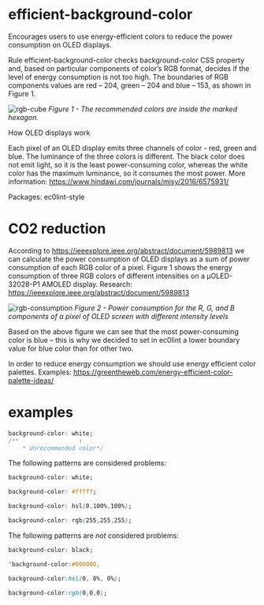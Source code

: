 # efficient-background-color

Encourages users to use energy-efficient colors to reduce the power consumption on OLED displays.

Rule efficient-background-color checks background-color CSS property and, based on particular components of color’s RGB format, decides if the level of energy consumption is not too high. The boundaries of RGB components values are red – 204, green – 204 and blue – 153, as shown in Figure 1.

![rgb-cube](https://github.com/ec0lint/ec0lint-style/blob/main/rgb_cube.png)
_Figure 1 - The recommended colors are inside the marked hexagon._

How OLED displays work

Each pixel of an OLED display emits three channels of color - red, green and blue. The luminance of the three colors is different. The black color does not emit light, so it is the least power-consuming color, whereas the white color has the maximum luminance, so it consumes the most power. More information: https://www.hindawi.com/journals/misy/2016/6575931/

Packages: ec0lint-style

# CO2 reduction

According to https://ieeexplore.ieee.org/abstract/document/5989813 we can calculate the power consumption of OLED displays as a sum of power consumption of each RGB color of a pixel. Figure 1 shows the energy consumption of three RGB colors of different intensities on a μOLED-32028-P1 AMOLED display. Research: https://ieeexplore.ieee.org/abstract/document/5989813

![rgb-consumption](https://github.com/ec0lint/ec0lint-style/blob/main/rgb_energy_consumption.png)
_Figure 2 - Power consumption for the R, G, and B components of a pixel of OLED screen with different intensity levels_

Based on the above figure we can see that the most power-consuming color is blue – this is why we decided to set in ec0lint a lower boundary value for blue color than for other two.

In order to reduce energy consumption we should use energy efficient color palettes. Examples: https://greentheweb.com/energy-efficient-color-palette-ideas/

# examples

<!-- prettier-ignore -->
```css
background-color: white;
/**                 ↑
    * Unrecommended color*/
```

The following patterns are considered problems:

<!-- prettier-ignore -->
```css
background-color: white;
```

<!-- prettier-ignore -->
```css
background-color: #fffff;
```

<!-- prettier-ignore -->
```css
background-color: hsl(0,100%,100%);
```

<!-- prettier-ignore -->
```css
background-color: rgb(255,255,255);
```

The following patterns are _not_ considered problems:

<!-- prettier-ignore -->
```css
background-color: black;
```

<!-- prettier-ignore -->
```css
'background-color:#000000,
```

<!-- prettier-ignore -->
```css
background-color:hsl(0, 0%, 0%);
```

<!-- prettier-ignore -->
```css
background-color:rgb(0,0,0);
```
